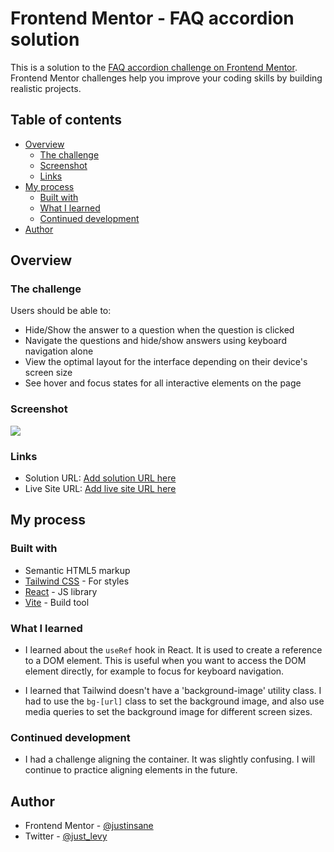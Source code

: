 # Frontend Mentor - FAQ accordion solution

This is a solution to the [FAQ accordion challenge on Frontend Mentor](https://www.frontendmentor.io/challenges/faq-accordion-wyfFdeBwBz). Frontend Mentor challenges help you improve your coding skills by building realistic projects.

## Table of contents

- [Overview](#overview)
  - [The challenge](#the-challenge)
  - [Screenshot](#screenshot)
  - [Links](#links)
- [My process](#my-process)
  - [Built with](#built-with)
  - [What I learned](#what-i-learned)
  - [Continued development](#continued-development)
- [Author](#author)

## Overview

### The challenge

Users should be able to:

- Hide/Show the answer to a question when the question is clicked
- Navigate the questions and hide/show answers using keyboard navigation alone
- View the optimal layout for the interface depending on their device's screen size
- See hover and focus states for all interactive elements on the page

### Screenshot

![](./faq-accordion.jpg)

### Links

- Solution URL: [Add solution URL here](https://your-solution-url.com)
- Live Site URL: [Add live site URL here](https://your-live-site-url.com)

## My process

### Built with

- Semantic HTML5 markup
- [Tailwind CSS](https://tailwindcss.com/) - For styles
- [React](https://reactjs.org/) - JS library
- [Vite](https://vitejs.dev/) - Build tool

### What I learned

- I learned about the `useRef` hook in React. It is used to create a reference to a DOM element. This is useful when you want to access the DOM element directly, for example to focus for keyboard navigation.

- I learned that Tailwind doesn't have a 'background-image' utility class. I had to use the `bg-[url]` class to set the background image, and also use media queries to set the background image for different screen sizes.

### Continued development

- I had a challenge aligning the container. It was slightly confusing. I will continue to practice aligning elements in the future.

## Author

- Frontend Mentor - [@justinsane](https://www.frontendmentor.io/profile/justinsane)
- Twitter - [@just_levy](https://www.x.com/just_levy)
